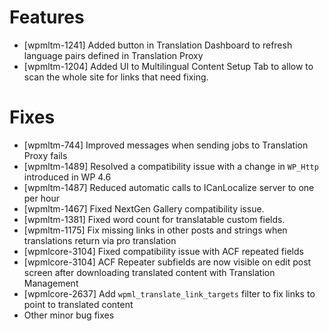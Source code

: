 # Features
* [wpmltm-1241] Added button in Translation Dashboard to refresh language pairs defined in Translation Proxy
* [wpmltm-1204] Added UI to Multilingual Content Setup Tab to allow to scan the whole site for links that need fixing.

# Fixes
* [wpmltm-744] Improved messages when sending jobs to Translation Proxy fails
* [wpmltm-1489] Resolved a compatibility issue with a change in `WP_Http` introduced in WP 4.6
* [wpmltm-1487] Reduced automatic calls to ICanLocalize server to one per hour
* [wpmltm-1467] Fixed NextGen Gallery compatibility issue.
* [wpmltm-1381] Fixed word count for translatable custom fields.
* [wpmltm-1175] Fix missing links in other posts and strings when translations return via pro translation
* [wpmlcore-3104] Fixed compatibility issue with ACF repeated fields
* [wpmlcore-3104] ACF Repeater subfields are now visible on edit post screen after downloading translated content with Translation Management
* [wpmlcore-2637] Add `wpml_translate_link_targets` filter to fix links to point to translated content
* Other minor bug fixes